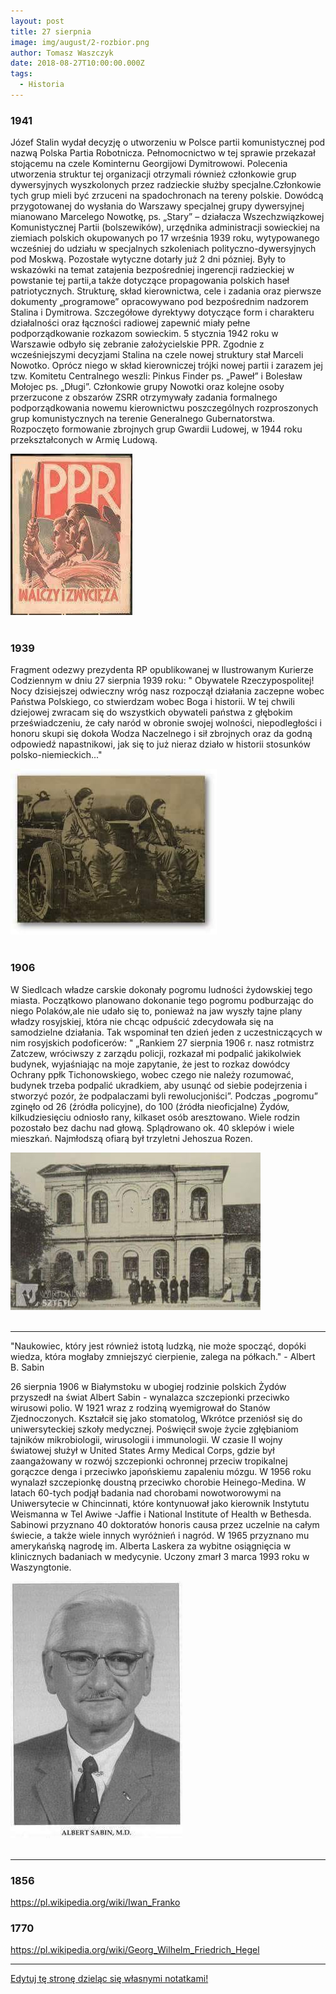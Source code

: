 ```yaml
---
layout: post
title: 27 sierpnia
image: img/august/2-rozbior.png
author: Tomasz Waszczyk
date: 2018-08-27T10:00:00.000Z
tags:
  - Historia
---
```


### 1941

Józef Stalin wydał decyzję o utworzeniu w Polsce partii komunistycznej pod nazwą Polska Partia Robotnicza. Pełnomocnictwo w tej sprawie przekazał stojącemu na czele Kominternu Georgijowi Dymitrowowi. Polecenia utworzenia struktur tej organizacji otrzymali również członkowie grup dywersyjnych wyszkolonych przez radzieckie służby specjalne.Członkowie tych grup mieli być zrzuceni na spadochronach na tereny polskie.
Dowódcą przygotowanej do
wysłania do Warszawy specjalnej grupy
dywersyjnej mianowano Marcelego Nowotkę, ps. „Stary” – działacza Wszechzwiązkowej
Komunistycznej Partii (bolszewików), urzędnika
administracji sowieckiej na ziemiach polskich
okupowanych po 17 września 1939 roku,
wytypowanego wcześniej do udziału w
specjalnych szkoleniach polityczno-dywersyjnych pod Moskwą.
Pozostałe wytyczne dotarły już 2 dni pózniej. Były to wskazówki na temat zatajenia bezpośredniej ingerencji radzieckiej w powstanie tej partii,a także dotyczące propagowania polskich haseł patriotycznych. Strukturę, skład kierownictwa, cele i zadania oraz pierwsze dokumenty „programowe” opracowywano pod bezpośrednim nadzorem Stalina i Dymitrowa.
Szczegółowe dyrektywy dotyczące form i
charakteru działalności oraz łączności radiowej
zapewnić miały pełne podporządkowanie
rozkazom sowieckim.
5 stycznia 1942 roku w Warszawie odbyło się zebranie założycielskie PPR. Zgodnie z
wcześniejszymi decyzjami Stalina na czele
nowej struktury stał Marceli Nowotko. Oprócz
niego w skład kierowniczej trójki nowej partii i
zarazem jej tzw. Komitetu Centralnego weszli:
Pinkus Finder ps. „Paweł” i Bolesław Mołojec
ps. „Długi”. Członkowie grupy Nowotki oraz
kolejne osoby przerzucone z obszarów ZSRR
otrzymywały zadania formalnego
podporządkowania nowemu kierownictwu
poszczególnych rozproszonych grup
komunistycznych na terenie Generalnego
Gubernatorstwa. Rozpoczęto formowanie
zbrojnych grup Gwardii Ludowej, w 1944 roku
przekształconych w Armię Ludową.

<img src="./img/august/pzpr.jpg"><br><br>

### 1939

Fragment odezwy prezydenta RP opublikowanej w Ilustrowanym Kurierze Codziennym w dniu 27 sierpnia 1939 roku:
" Obywatele Rzeczypospolitej!
Nocy dzisiejszej odwieczny wróg nasz rozpoczął działania zaczepne wobec Państwa Polskiego, co stwierdzam wobec Boga i historii.
W tej chwili dziejowej zwracam się do wszystkich obywateli państwa z głębokim przeświadczeniu, że cały naród w obronie swojej wolności, niepodległości i honoru skupi się dokoła Wodza Naczelnego i sił zbrojnych oraz da godną odpowiedź napastnikowi, jak się to już nieraz działo w historii stosunków polsko-niemieckich..."

<img src="./img/august/zaczepianie.jpg"><br><br>

### 1906

W Siedlcach władze carskie dokonały pogromu ludności żydowskiej tego miasta.
Początkowo planowano dokonanie tego pogromu podburzając do niego Polaków,ale nie udało się to, ponieważ na jaw wyszły tajne plany władzy rosyjskiej, która nie chcąc odpuścić zdecydowała się na samodzielne działania.
Tak wspominał ten dzień jeden z uczestniczących w nim rosyjskich podoficerów:
" „Rankiem 27 sierpnia 1906 r. nasz rotmistrz Zatczew, wróciwszy z zarządu policji, rozkazał mi podpalić jakikolwiek budynek, wyjaśniając na moje zapytanie, że jest to rozkaz dowódcy Ochrany ppłk Tichonowskiego, wobec czego nie należy rozumować, budynek trzeba
podpalić ukradkiem, aby usunąć od siebie
podejrzenia i stworzyć pozór, że podpalaczami
byli rewolucjoniści”.
Podczas „pogromu” zginęło od 26 (źródła
policyjne), do 100 (źródła nieoficjalne) Żydów,
kilkudziesięciu odniosło rany, kilkaset osób
aresztowano. Wiele rodzin pozostało bez dachu
nad głową. Splądrowano ok. 40 sklepów i wiele
mieszkań. Najmłodszą ofiarą był trzyletni
Jehoszua Rozen.

<img src="./img/august/siedlce.jpg"><br><br>

---

"Naukowiec, który jest również istotą ludzką, nie może spocząć, dopóki wiedza, która mogłaby zmniejszyć cierpienie, zalega na półkach." - Albert B. Sabin

26 sierpnia 1906 w Białymstoku w ubogiej rodzinie polskich Żydów przyszedł na świat Albert Sabin - wynalazca szczepionki przeciwko wirusowi polio. W 1921 wraz z rodziną wyemigrował do Stanów Zjednoczonych. Kształcił się jako stomatolog, Wkrótce przeniósł się do uniwersyteckiej szkoły medycznej. Poświęcił swoje życie zgłębianiom tajników mikrobiologii, wirusologii i immunologii. W czasie II wojny światowej służył w United States Army Medical Corps, gdzie był zaangażowany w rozwój szczepionki ochronnej przeciw tropikalnej gorączce denga i przeciwko japońskiemu zapaleniu mózgu. W 1956 roku wynalazł szczepionkę doustną przeciwko chorobie Heinego-Medina. W latach 60-tych podjął badania nad chorobami nowotworowymi na Uniwersytecie w Chincinnati, które kontynuował jako kierownik Instytutu Weismanna w Tel Awiwe -Jaffie i National Institute of Health w Bethesda. Sabinowi przyznano 40 doktoratów honoris causa przez uczelnie na całym świecie, a także wiele innych wyróżnień i nagród. W 1965 przyznano mu amerykańską nagrodę im. Alberta Laskera za wybitne osiągnięcia w klinicznych badaniach w medycynie. Uczony zmarł 3 marca 1993 roku w Waszyngtonie.

<img src="./img/august/sabin.jpg"><br><br>

---

### 1856

https://pl.wikipedia.org/wiki/Iwan_Franko

### 1770

https://pl.wikipedia.org/wiki/Georg_Wilhelm_Friedrich_Hegel

---

<a href="https://github.com/TomaszWaszczyk/historia.waszczyk.com/edit/master/src/content/august-27.md" target="_blank">Edytuj tę stronę dzieląc się własnymi notatkami!</a>
